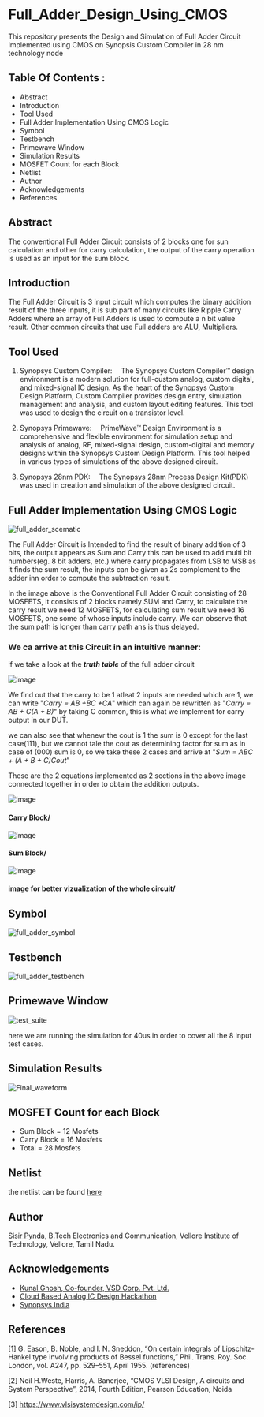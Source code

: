 # Full_Adder_Design_Using_CMOS
This repository presents the Design and Simulation of Full Adder Circuit Implemented using CMOS on Synopsis Custom Compiler in 28 nm technology node

## Table Of Contents :

* Abstract
* Introduction
* Tool Used
* Full Adder Implementation Using CMOS Logic
* Symbol
* Testbench
* Primewave Window
* Simulation Results
* MOSFET Count for each Block
* Netlist
* Author
* Acknowledgements
* References


## Abstract
The conventional Full Adder Circuit consists of 2 blocks one for sun calculation and other for carry calculation, the output of the carry operation is used as an input for the sum block.


## Introduction
The Full Adder Circuit is 3 input circuit which computes the binary addition result of the three inputs, it is sub part of many circuits like Ripple Carry Adders where an array of 
Full Adders is used to compute a n bit value result. Other common circuits that use Full adders are ALU, Multipliers.


## Tool Used

1. Synopsys Custom Compiler:  The Synopsys Custom Compiler™ design environment is a modern solution for full-custom analog, custom digital, and mixed-signal IC design. As the heart of the Synopsys Custom Design Platform, Custom Compiler provides design entry, simulation management and analysis, and custom layout editing features. This tool was used to design the circuit on a transistor level.

2. Synopsys Primewave:  PrimeWave™ Design Environment is a comprehensive and flexible environment for simulation setup and analysis of analog, RF, mixed-signal design, custom-digital and memory designs within the Synopsys Custom Design Platform. This tool helped in various types of simulations of the above designed circuit.

3. Synopsys 28nm PDK:  The Synopsys 28nm Process Design Kit(PDK) was used in creation and simulation of the above designed circuit.


## Full Adder Implementation Using CMOS Logic
![full_adder_scematic](https://user-images.githubusercontent.com/50233470/156015228-8f340724-ed3b-4fa4-8cc8-40557113d23e.png)

The Full Adder Circuit is Intended to find the result of binary addition of 3 bits, the output appears as Sum and Carry this can be used to add multi bit numbers(eg. 8 bit adders, etc.) where carry propagates from LSB to MSB as it finds the sum result, the inputs can be given as 2s complement to the adder inn order to compute the subtraction result.

In the image above is the Conventional Full Adder Circuit consisting of 28 MOSFETS, it consists of 2 blocks namely SUM and Carry, to calculate the carry result we need 12 MOSFETS, for calculating sum result we need 16 MOSFETS, one some of whose inputs include carry. We can observe that the sum path is longer than carry path ans is thus delayed. 

### We ca arrive at this Circuit in an intuitive manner:

if we take a look at the ***truth table*** of the full adder circuit 

![image](https://user-images.githubusercontent.com/50233470/156029748-a28d1729-b5c4-40a1-97bb-6181dfa00bfe.png)

We find out that the carry to be 1 atleat 2 inputs are needed which are 1, we can write "*Carry = AB +BC +CA*" which can again be rewritten as "*Carry = AB + C(A + B)*" by taking C common, this is what we implement for carry output in our DUT.

we can also see that whenevr the cout is 1 the sum is 0 except for the last case(111), but we cannot tale the cout as determining factor for sum as in case of (000) sum is 0, so we take these 2 cases and arrive at "*Sum = ABC + (A + B + C)Cout*" 

These are the 2 equations implemented as 2 sections in the above image connected together in order to obtain the addition outputs.


![image](https://user-images.githubusercontent.com/50233470/156037222-3043969b-c0ad-4359-b2e4-7fe80742693d.png)
#### Carry Block/



![image](https://user-images.githubusercontent.com/50233470/156037373-5fb00a82-7f61-4ab1-a595-500d5474f09f.png)
#### Sum Block/



![image](https://user-images.githubusercontent.com/50233470/156037461-56630204-8a76-4557-8aa9-54ba78ddae92.png)
#### image for better vizualization of the whole circuit/


## Symbol
![full_adder_symbol](https://user-images.githubusercontent.com/50233470/156025682-f8ff6499-9178-4df8-b8ed-952c7367abc1.png)


## Testbench
![full_adder_testbench](https://user-images.githubusercontent.com/50233470/156025725-b473ec37-785f-45b9-af22-2d3b7161b924.png)


## Primewave Window
![test_suite](https://user-images.githubusercontent.com/50233470/156032468-3ebb85c8-820e-449c-b164-7c3f33b34c08.png)

here we are running the simulation for 40us in order to cover all the 8 input test cases.


## Simulation Results
![Final_waveform](https://user-images.githubusercontent.com/50233470/156025759-2c3f3d94-7e12-4db6-af58-b36c12927e45.png)


## MOSFET Count for each Block

* Sum Block = 12 Mosfets
* Carry Block = 16 Mosfets
* Total = 28 Mosfets


## Netlist

the netlist can be found [here](https://github.com/sisirpynda/Full_Adder_Design_Using_CMOS/blob/main/primesim.txt)


## Author

[Sisir Pynda](www.linkedin.com/in/sisir-pynda-8655a8176), B.Tech Electronics and Communication, Vellore Institute of Technology, Vellore, Tamil Nadu.


## Acknowledgements

* [Kunal Ghosh, Co-founder, VSD Corp. Pvt. Ltd.](https://www.linkedin.com/in/kunal-ghosh-vlsisystemdesign-com-28084836/)
* [Cloud Based Analog IC Design Hackathon](https://www.iith.ac.in/events/2022/02/15/Cloud-Based-Analog-IC-Design-Hackathon/)
* [Synopsys India](https://www.synopsys.com/)


## References

[1] G. Eason, B. Noble, and I. N. Sneddon, “On certain integrals of 
Lipschitz-Hankel type involving products of Bessel functions,” Phil. 
Trans. Roy. Soc. London, vol. A247, pp. 529–551, April 1955. 
(references)

[2] Neil H.Weste, Harris, A. Banerjee, “CMOS VLSI Design, A circuits 
and System Perspective”, 2014, Fourth Edition, Pearson Education, 
Noida

[3] https://www.vlsisystemdesign.com/ip/


